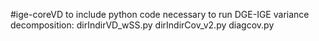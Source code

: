 #ige-coreVD
to include python code necessary to run DGE-IGE variance decomposition:
dirIndirVD_wSS.py
dirIndirCov_v2.py
diagcov.py
